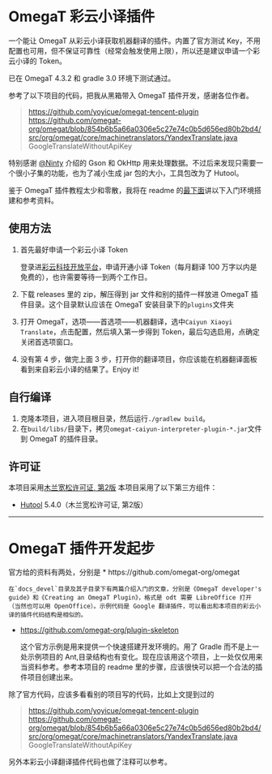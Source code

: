 # OmegaT 彩云小译插件
一个能让 OmegaT 从彩云小译获取机器翻译的插件。内置了官方测试 Key，不用配置也可用，但不保证可靠性（经常会触发使用上限），所以还是建议申请一个彩云小译的 Token。

已在 OmegaT 4.3.2 和 gradle 3.0 环境下测试通过。

参考了以下项目的代码，把我从黑箱带入 OmegaT 插件开发，感谢各位作者。
> https://github.com/yoyicue/omegat-tencent-plugin
> https://github.com/omegat-org/omegat/blob/854b6b5a66a0306e5c27e74c0b5d656ed80b2bd4/src/org/omegat/core/machinetranslators/YandexTranslate.java
> GoogleTranslateWithoutApiKey

特别感谢 [@Ninty](https://github.com/c19354837 "Ninty") 介绍的 Gson 和 OkHttp 用来处理数据。不过后来发现只需要一个很小子集的功能，也为了减小生成 jar 包的大小，工具包改为了 Hutool。

鉴于 OmegaT 插件教程太少和零散，我将在 readme 的[最下面](#introduction)讲以下入门环境搭建和参考资料。

## 使用方法
1. 首先最好申请一个彩云小译 Token

    登录进[彩云科技开放平台](https://dashboard.caiyunapp.com/user/sign_in/)，申请开通小译 Token（每月翻译 100 万字以内是免费的），也许需要等待一到两个工作日。
    
2. 下载 releases 里的 zip，解压得到 jar 文件和别的插件一样放进 OmegaT 插件目录。这个目录默认应该在 OmegaT 安装目录下的`plugins`文件夹
3. 打开 OmegaT，选项——首选项——机器翻译，选中`Caiyun Xiaoyi Translate`，点击配置，然后填入第一步得到 Token，最后勾选启用，点确定关闭首选项窗口。
4. 没有第 4 步，做完上面 3 步，打开你的翻译项目，你应该能在机器翻译面板看到来自彩云小译的结果了。Enjoy it!

## 自行编译
1. 克隆本项目，进入项目根目录，然后运行`./gradlew build`。
2. 在`build/libs/`目录下，拷贝`omegat-caiyun-interpreter-plugin-*.jar`文件到 OmegaT 的插件目录。

## 许可证
本项目采用[木兰宽松许可证, 第2版](https://license.coscl.org.cn/MulanPSL2/)
本项目采用了以下第三方组件：
* [Hutool](https://hutool.cn/) 5.4.0（木兰宽松许可证, 第2版）

---

<h1 id="introduction">OmegaT 插件开发起步</h1>
官方给的资料有两处，分别是
* https://github.com/omegat-org/omegat

    在`docs_devel`目录及其子目录下有两篇介绍入门的文章，分别是《OmegaT developer's guide》和《Creating an OmegaT Plugin》，格式是 odt 需要 LibreOffice 打开（当然也可以用 OpenOffice）。示例代码是 Google 翻译插件，可以看出和本项目的彩云小译的插件代码结构是相似的。
* https://github.com/omegat-org/plugin-skeleton

    这个官方示例是用来提供一个快速搭建开发环境的。用了 Gradle 而不是上一处示例项目的 Ant,目录结构也有变化。现在应该用这个项目，上一处仅仅用来当资料参考。参考本项目的 readme 里的步骤，应该很快可以把一个合法的插件项目创建出来。

除了官方代码，应该多看看别的项目写的代码，比如上文提到过的
> https://github.com/yoyicue/omegat-tencent-plugin
> https://github.com/omegat-org/omegat/blob/854b6b5a66a0306e5c27e74c0b5d656ed80b2bd4/src/org/omegat/core/machinetranslators/YandexTranslate.java
> GoogleTranslateWithoutApiKey

另外本彩云小译翻译插件代码也做了注释可以参考。
